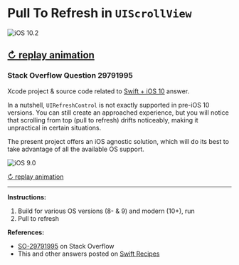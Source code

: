 # Pull To Refresh in `UIScrollView`

![iOS 10.2](https://i.stack.imgur.com/xjfgE.gif)

[↻ replay animation](https://i.stack.imgur.com/xjfgE.gif)
---

### Stack Overflow Question 29791995

Xcode project & source code related to [Swift + iOS 10](http://stackoverflow.com/a/43288926/218152) answer.

In a nutshell, `UIRefreshControl` is not exactly supported in pre-iOS 10 versions. You can still create an approached experience, but you will notice that scrolling from top (pull to refresh) drifts noticeably, making it unpractical in certain situations.

The present project offers an iOS agnostic solution, which will do its best to take advantage of all the available OS support.

![iOS 9.0](https://i.stack.imgur.com/JbGRI.gif)

[↻ replay animation](https://i.stack.imgur.com/JbGRI.gif)

---

**Instructions:**

1. Build for various OS versions (8- & 9) and modern (10+), run
2. Pull to refresh

**References:**

- [SO-29791995](http://stackoverflow.com/questions/29791995/swift-pull-to-refresh) on Stack Overflow
- This and other answers posted on [Swift Recipes](http://swiftarchitect.com/recipes/)

